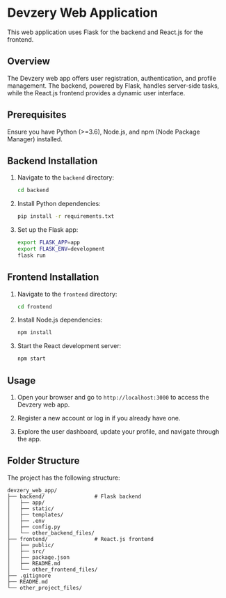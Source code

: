 # Devzery Web Application

This web application uses Flask for the backend and React.js for the frontend.

## Overview

The Devzery web app offers user registration, authentication, and profile management. The backend, powered by Flask, handles server-side tasks, while the React.js frontend provides a dynamic user interface.

## Prerequisites

Ensure you have Python (>=3.6), Node.js, and npm (Node Package Manager) installed.

## Backend Installation

1. Navigate to the `backend` directory:
   ```bash
   cd backend
   ```

2. Install Python dependencies:
   ```bash
   pip install -r requirements.txt
   ```

3. Set up the Flask app:
   ```bash
   export FLASK_APP=app
   export FLASK_ENV=development
   flask run
   ```

## Frontend Installation

1. Navigate to the `frontend` directory:
   ```bash
   cd frontend
   ```

2. Install Node.js dependencies:
   ```bash
   npm install
   ```

3. Start the React development server:
   ```bash
   npm start
   ```

## Usage

1. Open your browser and go to `http://localhost:3000` to access the Devzery web app.

2. Register a new account or log in if you already have one.

3. Explore the user dashboard, update your profile, and navigate through the app.

## Folder Structure

The project has the following structure:

```plaintext
devzery_web_app/
├── backend/                # Flask backend
│   ├── app/
│   ├── static/
│   ├── templates/
│   ├── .env
│   ├── config.py
│   └── other_backend_files/
├── frontend/               # React.js frontend
│   ├── public/
│   ├── src/
│   ├── package.json
│   ├── README.md
│   └── other_frontend_files/
├── .gitignore
├── README.md
└── other_project_files/
```
